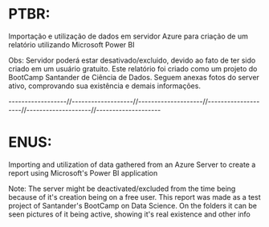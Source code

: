 # PTBR:
Importação e utilização de dados em servidor Azure para criação de um relatório utilizando Microsoft Power BI

Obs: Servidor poderá estar desativado/excluido, devido ao fato de ter sido criado em um usuário gratuito. Este relatório foi criado como um projeto do BootCamp Santander de Ciência de Dados.
Seguem anexas fotos do server ativo, comprovando sua existência e demais informações.

------------------//-------------------//--------------------//--------------------//--------------------//--------------------

# ENUS:
Importing and utilization of data gathered from an Azure Server to create a report using Microsoft's Power BI application

Note: The server might be deactivated/excluded from the time being because of it's creation being on a free user. This report was made as a test project of Santander's BootCamp on Data Science.
On the folders it can be seen pictures of it being active, showing it's real existence and other info
